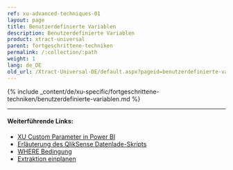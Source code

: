 ```yaml
---
ref: xu-advanced-techniques-01
layout: page
title: Benutzerdefinierte Variablen
description: Benutzerdefinierte Variablen
product: xtract-universal
parent: fortgeschrittene-techniken
permalink: /:collection/:path
weight: 1
lang: de_DE
old_url: /Xtract-Universal-DE/default.aspx?pageid=benutzerdefinierte-variablen
---
```

{% include _content/de/xu-specific/fortgeschrittene-techniken/benutzerdefinierte-variablen.md %}


****
#### Weiterführende Links:
- [XU Custom Parameter in Power BI](../xu-destinationen/Power-BI-Connector/pbi-xu-parameter)
- [Erläuterung des QlikSense Datenlade-Skripts](../xu-destinationen/qlik/einstellungen_in_qlik_sense#erläuterung-des-qliksense-datenlade-skripts)
- [WHERE Bedingung](../table/where-bedingung)
- [Extraktion einplanen](../ausfuehren-und-automatisieren)
